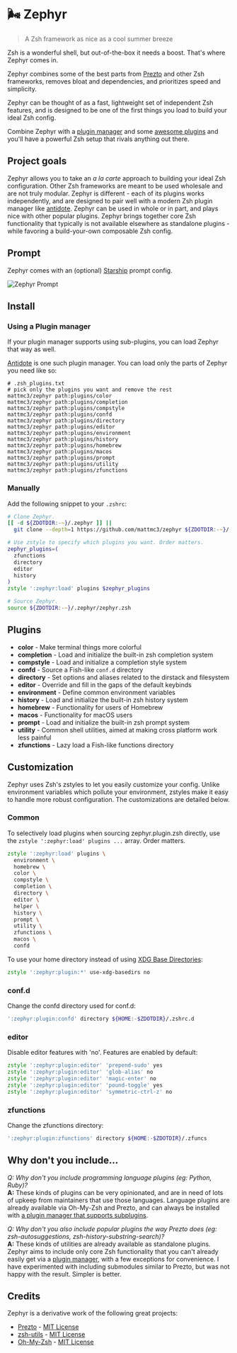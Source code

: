 # :wind_face: Zephyr

> A Zsh framework as nice as a cool summer breeze

Zsh is a wonderful shell, but out-of-the-box it needs a boost. That's where Zephyr comes
in.

Zephyr combines some of the best parts from [Prezto][prezto] and other Zsh frameworks,
removes bloat and dependencies, and prioritizes speed and simplicity.

Zephyr can be thought of as a fast, lightweight set of independent Zsh features, and is
designed to be one of the first things you load to build your ideal Zsh config.

Combine Zephyr with a [plugin manager][antidote] and some [awesome
plugins](https://github.com/unixorn/awesome-zsh-plugins) and you'll have a powerful Zsh
setup that rivals anything out there.

## Project goals

Zephyr allows you to take an _a la carte_ approach to building your ideal Zsh
configuration. Other Zsh frameworks are meant to be used wholesale and are not truly
modular. Zephyr is different - each of its plugins works independently, and are designed
to pair well with a modern Zsh plugin manager like [antidote]. Zephyr can be used in
whole or in part, and plays nice with other popular plugins. Zephyr brings together core
Zsh functionality that typically is not available elsewhere as standalone plugins -
while favoring a build-your-own composable Zsh config.

## Prompt

Zephyr comes with an (optional) [Starship][starship] prompt config.

![Zephyr Prompt][terminal-img]

## Install

### Using a Plugin manager

If your plugin manager supports using sub-plugins, you can load Zephyr that way as well.

[Antidote][antidote] is one such plugin manager. You can load only the parts of Zephyr you need like so:

```shell
# .zsh_plugins.txt
# pick only the plugins you want and remove the rest
mattmc3/zephyr path:plugins/color
mattmc3/zephyr path:plugins/completion
mattmc3/zephyr path:plugins/compstyle
mattmc3/zephyr path:plugins/confd
mattmc3/zephyr path:plugins/directory
mattmc3/zephyr path:plugins/editor
mattmc3/zephyr path:plugins/environment
mattmc3/zephyr path:plugins/history
mattmc3/zephyr path:plugins/homebrew
mattmc3/zephyr path:plugins/macos
mattmc3/zephyr path:plugins/prompt
mattmc3/zephyr path:plugins/utility
mattmc3/zephyr path:plugins/zfunctions
```

### Manually

Add the following snippet to your `.zshrc`:

```zsh
# Clone Zephyr.
[[ -d ${ZDOTDIR:-~}/.zephyr ]] ||
  git clone --depth=1 https://github.com/mattmc3/zephyr ${ZDOTDIR:-~}/.zephyr

# Use zstyle to specify which plugins you want. Order matters.
zephyr_plugins=(
  zfunctions
  directory
  editor
  history
)
zstyle ':zephyr:load' plugins $zephyr_plugins

# Source Zephyr.
source ${ZDOTDIR:-~}/.zephyr/zephyr.zsh
```

## Plugins

- **color** - Make terminal things more colorful
- **completion** - Load and initialize the built-in zsh completion system
- **compstyle** - Load and initialize a completion style system
- **confd** - Source a Fish-like `conf.d` directory
- **directory** - Set options and aliases related to the dirstack and filesystem
- **editor** - Override and fill in the gaps of the default keybinds
- **environment** - Define common environment variables
- **history** - Load and initialize the built-in zsh history system
- **homebrew** - Functionality for users of Homebrew
- **macos** - Functionality for macOS users
- **prompt** - Load and initialize the built-in zsh prompt system
- **utility** - Common shell utilities, aimed at making cross platform work less painful
- **zfunctions** - Lazy load a Fish-like functions directory

## Customization

Zephyr uses Zsh's zstyles to let you easily customize your config. Unlike environment variables which pollute your environment, zstyles make it easy to handle more robust configuration. The customizations are detailed below.

### Common

To selectively load plugins when sourcing zephyr.plugin.zsh directly, use the `zstyle ':zephyr:load' plugins ...` array. Order matters.

```zsh
zstyle ':zephyr:load' plugins \
  environment \
  homebrew \
  color \
  compstyle \
  completion \
  directory \
  editor \
  helper \
  history \
  prompt \
  utility \
  zfunctions \
  macos \
  confd
```

To use your home directory instead of using [XDG Base Directories][xdg-base-dirs]:

```zsh
zstyle ':zephyr:plugin:*' use-xdg-basedirs no
```

### conf.d

Change the confd directory used for conf.d:

```zsh
':zephyr:plugin:confd' directory ${HOME:-$ZDOTDIR}/.zshrc.d
```

### editor

Disable editor features with 'no'. Features are enabled by default:

```zsh
zstyle ':zephyr:plugin:editor' 'prepend-sudo' yes
zstyle ':zephyr:plugin:editor' 'glob-alias' no
zstyle ':zephyr:plugin:editor' 'magic-enter' no
zstyle ':zephyr:plugin:editor' 'pound-toggle' yes
zstyle ':zephyr:plugin:editor' 'symmetric-ctrl-z' no
```

### zfunctions

Change the zfunctions directory:

```zsh
':zephyr:plugin:zfunctions' directory ${HOME:-$ZDOTDIR}/.zfuncs
```

## Why don't you include...

_Q: Why don't you include programming language plugins (eg: Python, Ruby)?_ \
**A:** These kinds of plugins can be very opinionated, and are in need of lots of upkeep
from maintainers that use those languages. Language plugins are already available via
Oh-My-Zsh and Prezto, and can always be installed with [a plugin manager that supports
subplugins][antidote].

_Q: Why don't you also include popular plugins the way Prezto does (eg:
zsh-autosuggestions, zsh-history-substring-search)?_ \
**A:** These kinds of utilities are already
available as standalone plugins. Zephyr aims to include only core Zsh functionality that
you can't already easily get via a [plugin manager][antidote], with a few exceptions for
convenience. I have experimented with including submodules similar to Prezto, but was
not happy with the result. Simpler is better.

## Credits

Zephyr is a derivative work of the following great projects:

- [Prezto][prezto] - [MIT License][prezto-license]
- [zsh-utils][zsh-utils] - [MIT License][zsh-utils-license]
- [Oh-My-Zsh][ohmyzsh] - [MIT License][ohmyzsh-license]

[antidote]: https://antidote.sh
[ohmyzsh]: https://github.com/ohmyzsh/ohmyzsh
[ohmyzsh-license]: https://github.com/ohmyzsh/ohmyzsh/blob/master/LICENSE.txt
[prezto]: https://github.com/sorin-ionescu/prezto
[prezto-license]: https://github.com/sorin-ionescu/prezto/blob/master/LICENSE
[zsh-utils]: https://github.com/belak/zsh-utils
[zsh-utils-license]: https://github.com/belak/zsh-utils/blob/main/LICENSE
[terminal-img]: https://raw.githubusercontent.com/mattmc3/zephyr/resources/img/terminal.png
[starship]: https://starship.rs
[xdg-base-dirs]: https://specifications.freedesktop.org/basedir-spec/latest/
